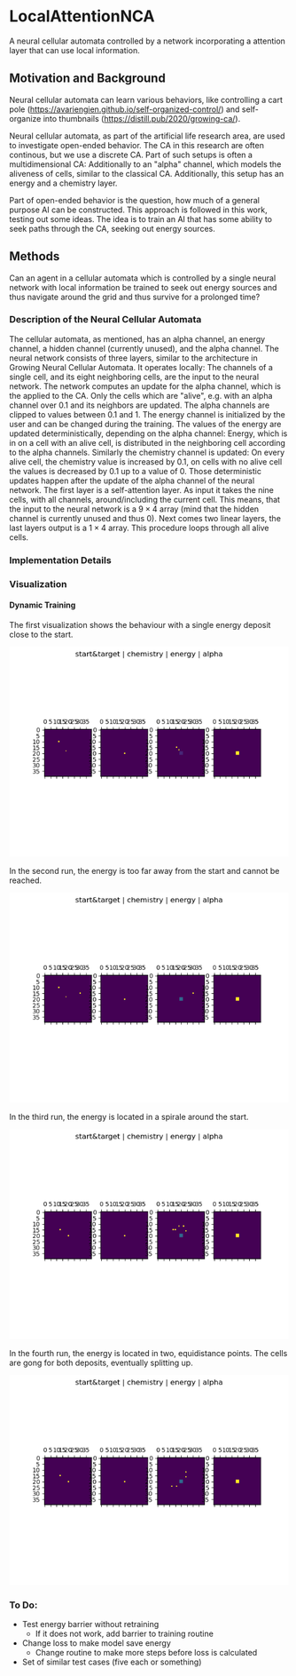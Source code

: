 # LocalAttentionNCA
A neural cellular automata controlled by a network incorporating a attention layer that can use local information.

## Motivation and Background

Neural cellular automata can learn various behaviors, like controlling a cart pole (https://avariengien.github.io/self-organized-control/) and self-organize into thumbnails (https://distill.pub/2020/growing-ca/).

Neural cellular automata, as part of the artificial life research area, are used to investigate open-ended behavior. The CA in this research are often continous, but we use a discrete CA. Part of such setups is often a multidimensional CA: Additionally to an "alpha" channel, which models the aliveness of cells, similar to the classical CA. Additionally, this setup has an energy and a chemistry layer.

Part of open-ended behavior is the question, how much of a general purpose AI can be constructed. This approach is followed in this work, testing out some ideas. The idea is to train an AI that has some ability to seek paths through the CA, seeking out energy sources.

## Methods

Can an agent in a cellular automata which is controlled by a single neural network with local information be trained to seek out energy sources and thus navigate around the grid and thus survive for a prolonged time?

### Description of the Neural Cellular Automata

The cellular automata, as mentioned, has an alpha channel, an energy channel, a hidden channel (currently unused), and the alpha channel. The neural network consists of three layers, similar to the architecture in Growing Neural Cellular Automata. It operates locally: The channels of a single cell, and its eight neighboring cells, are the input to the neural network. The network computes an update for the alpha channel, which is the applied to the CA. Only the cells which are "alive", e.g. with an alpha channel over 0.1 and its neighbors are updated. The alpha channels are clipped to values between 0.1 and 1.
The energy channel is initialized by the user and can be changed during the training. The values of the energy are updated deterministically, depending on the alpha channel: Energy, which is in on a cell with an alive cell, is distributed in the neighboring cell according to the alpha channels. Similarly the chemistry channel is updated: On every alive cell, the chemistry value is increased by 0.1, on cells with no alive cell the values is decreased by 0.1 up to a value of 0. Those deterministic updates happen after the update of the alpha channel of the neural network.
The first layer is a self-attention layer. As input it takes the nine cells, with all channels, around/including the current cell. This means, that the input to the neural network is a $9 \times 4$ array (mind that the hidden channel is currently unused and thus 0). Next comes two linear layers, the last layers output is a $1 \times 4$ array. This procedure loops through all alive cells.

### Implementation Details

### Visualization

#### Dynamic Training

The first visualization shows the behaviour with a single energy deposit close to the start.

![Run 1](./Visualization/Dynamic_Positioning/run1.gif)

In the second run, the energy is too far away from the start and cannot be reached.

![Run 2](./Visualization/Dynamic_Positioning/run2.gif)

In the third run, the energy is located in a spirale around the start.

![Run 3](./Visualization/Dynamic_Positioning/run3.gif)

In the fourth run, the energy is located in two, equidistance points. The cells are gong for both deposits, eventually splitting up.

![Run 4](./Visualization/Dynamic_Positioning/run4.gif)

### To Do:
* Test energy barrier without retraining
  * If it does not work, add barrier to training routine
* Change loss to make model save energy
  * Change routine to make more steps before loss is calculated
* Set of similar test cases (five each or something)



